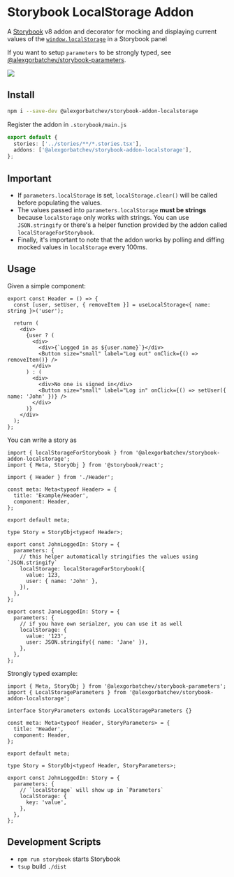 # Storybook LocalStorage Addon

A [Storybook](https://storybook.js.org/) v8 addon and decorator for mocking and displaying current values of the [`window.localStorage`](https://developer.mozilla.org/en-US/docs/Web/API/Window/localStorage) in a Storybook panel

If you want to setup `parameters` to be strongly typed, see [@alexgorbatchev/storybook-parameters](https://github.com/alexgorbatchev/storybook-parameters).

![](./screenshot.png)

## Install

```sh
npm i --save-dev @alexgorbatchev/storybook-addon-localstorage
```

Register the addon in `.storybook/main.js`

```ts
export default {
  stories: ['../stories/**/*.stories.tsx'],
  addons: ['@alexgorbatchev/storybook-addon-localstorage'],
};
```

## Important

- If `parameters.localStorage` is set, `localStorage.clear()` will be called before
  populating the values.
- The values passed into `parameters.localStorage` **must be strings** because `localStorage`
  only works with strings. You can use `JSON.stringify` or there's a helper function provided by the addon
  called `localStorageForStorybook`.
- Finally, it's important to note that the addon works by polling and diffing mocked values
  in `localStorage` every 100ms.

## Usage

Given a simple component:

```tsx
export const Header = () => {
  const [user, setUser, { removeItem }] = useLocalStorage<{ name: string }>('user');

  return (
    <div>
      {user ? (
        <div>
          <div>{`Logged in as ${user.name}`}</div>
          <Button size="small" label="Log out" onClick={() => removeItem()} />
        </div>
      ) : (
        <div>
          <div>No one is signed in</div>
          <Button size="small" label="Log in" onClick={() => setUser({ name: 'John' })} />
        </div>
      )}
    </div>
  );
};
```

You can write a story as

```tsx
import { localStorageForStorybook } from '@alexgorbatchev/storybook-addon-localstorage';
import { Meta, StoryObj } from '@storybook/react';

import { Header } from './Header';

const meta: Meta<typeof Header> = {
  title: 'Example/Header',
  component: Header,
};

export default meta;

type Story = StoryObj<typeof Header>;

export const JohnLoggedIn: Story = {
  parameters: {
    // this helper automatically stringifies the values using `JSON.stringify`
    localStorage: localStorageForStorybook({
      value: 123,
      user: { name: 'John' },
    }),
  },
};

export const JaneLoggedIn: Story = {
  parameters: {
    // if you have own serialzer, you can use it as well
    localStorage: {
      value: '123',
      user: JSON.stringify({ name: 'Jane' }),
    },
  },
};
```

Strongly typed example:

```tsx
import { Meta, StoryObj } from '@alexgorbatchev/storybook-parameters';
import { LocalStorageParameters } from '@alexgorbatchev/storybook-addon-localstorage';

interface StoryParameters extends LocalStorageParameters {}

const meta: Meta<typeof Header, StoryParameters> = {
  title: 'Header',
  component: Header,
};

export default meta;

type Story = StoryObj<typeof Header, StoryParameters>;

export const JohnLoggedIn: Story = {
  parameters: {
    // `localStorage` will show up in `Parameters`
    localStorage: {
      key: 'value',
    },
  },
};
```

## Development Scripts

- `npm run storybook` starts Storybook
- `tsup` build `./dist`
